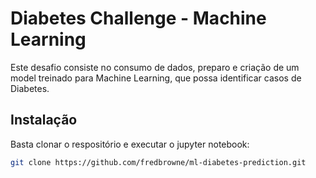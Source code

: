 # Diabetes Challenge - Machine Learning
Este desafio consiste no consumo de dados, preparo e criação de um model treinado para Machine Learning, que possa identificar casos de Diabetes.

## Instalação
Basta clonar o respositório e executar o jupyter notebook:
```bash
git clone https://github.com/fredbrowne/ml-diabetes-prediction.git
```